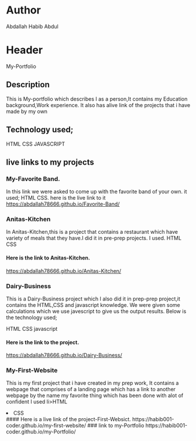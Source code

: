 # Author
Abdallah Habib Abdul

# Header
My-Portfolio
## Description
This is My-portfolio which describes I as a person,It contains my Education background,Work experience.
It also has alive link of the projects that i have made by my own
## Technology used;
HTML
CSS
JAVASCRIPT
## live links to my projects
### My-Favorite Band.
In this link we were asked to come up with the favorite band of your own.
it used;
HTML
CSS.
here is the live link to it https://abdallah78666.github.io/Favorite-Band/
### Anitas-Kitchen
In Anitas-Kitchen,this is a project that contains a restaurant which have variety of meals that they have.I did it in pre-prep projects.
I used.
HTML
CSS
#### Here is the link to Anitas-Kitchen.
https://abdallah78666.github.io/Anitas-Kitchen/
### Dairy-Business
This is a Dairy-Business project which I also did it in prep-prep project,it contains the HTML,CSS and javascript knowledge.
We were given some calculations which we use javescript to give us the output results.
Below is the technology used;</p>
HTML
CSS
javascript
#### Here is the link to the project.
https://abdallah78666.github.io/Dairy-Business/
### My-First-Website
This is my first project that i have created in my prep work,
It contains a webpage that comprises of a landing page which has a link to another webpage by the name my favorite thing which has been done with alot of confident
I used
li>HTML</li>
<li>CSS</li>
#### Here is a live link of the project-First-Websict.
https://habib001-coder.github.io/my-first-website/
### link to my-Portfolio
https://habib001-coder.github.io/my-Portfolio/

